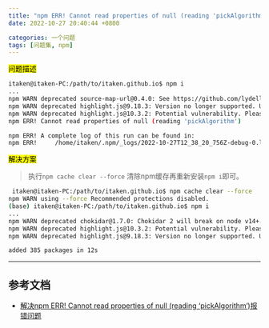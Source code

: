 ```yaml
---
title: "npm ERR! Cannot read properties of null (reading 'pickAlgorithm')"
date: 2022-10-27 20:40:44 +0800

categories: 一个问题
tags: [问题集, npm]
---
```



<mark>问题描述</mark>

```bash
itaken@itaken-PC:/path/to/itaken.github.io$ npm i
...
npm WARN deprecated source-map-url@0.4.0: See https://github.com/lydell/source-map-url#deprecated
npm WARN deprecated highlight.js@9.18.3: Version no longer supported. Upgrade to @latest
npm WARN deprecated highlight.js@10.3.2: Potential vulnerability. Please upgrade to @latest
npm ERR! Cannot read properties of null (reading 'pickAlgorithm')

npm ERR! A complete log of this run can be found in:
npm ERR!     /home/itaken/.npm/_logs/2022-10-27T12_38_20_756Z-debug-0.log
```

<mark>解决方案</mark>

>执行`npm cache clear --force` 清除npm缓存再重新安装`npm i`即可。


```bash
 itaken@itaken-PC:/path/to/itaken.github.io$ npm cache clear --force
npm WARN using --force Recommended protections disabled.
(base) itaken@itaken-PC:/path/to/itaken.github.io$ npm i
...
npm WARN deprecated chokidar@1.7.0: Chokidar 2 will break on node v14+. Upgrade to chokidar 3 with 15x less dependencies.
npm WARN deprecated highlight.js@10.3.2: Potential vulnerability. Please upgrade to @latest
npm WARN deprecated highlight.js@9.18.3: Version no longer supported. Upgrade to @latest

added 385 packages in 12s
```

---
## 参考文档
- [解决npm ERR! Cannot read properties of null (reading ‘pickAlgorithm‘)报错问题](https://blog.csdn.net/qq_43753895/article/details/126129113)
